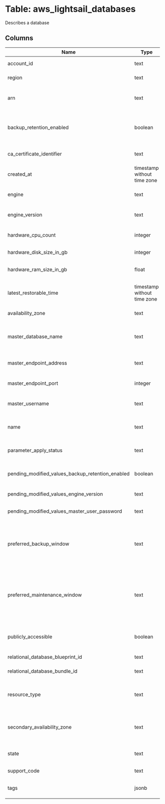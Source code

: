 
# Table: aws_lightsail_databases
Describes a database
## Columns
| Name        | Type           | Description  |
| ------------- | ------------- | -----  |
|account_id|text|The AWS Account ID of the resource.|
|region|text|The AWS Region of the resource.|
|arn|text|The Amazon Resource Name (ARN) of the database|
|backup_retention_enabled|boolean|A Boolean value indicating whether automated backup retention is enabled for the database|
|ca_certificate_identifier|text|The certificate associated with the database|
|created_at|timestamp without time zone|The timestamp when the database was created|
|engine|text|The database software (for example, MySQL)|
|engine_version|text|The database engine version (for example, 5723)|
|hardware_cpu_count|integer|The number of vCPUs for the database|
|hardware_disk_size_in_gb|integer|The size of the disk for the database|
|hardware_ram_size_in_gb|float|The amount of RAM in GB for the database|
|latest_restorable_time|timestamp without time zone|The latest point in time to which the database can be restored|
|availability_zone|text|The Availability Zone|
|master_database_name|text|The name of the master database created when the Lightsail database resource is created|
|master_endpoint_address|text|Specifies the DNS address of the database|
|master_endpoint_port|integer|Specifies the port that the database is listening on|
|master_username|text|The master user name of the database|
|name|text|The unique name of the database resource in Lightsail|
|parameter_apply_status|text|The status of parameter updates for the database|
|pending_modified_values_backup_retention_enabled|boolean|A Boolean value indicating whether automated backup retention is enabled|
|pending_modified_values_engine_version|text|The database engine version|
|pending_modified_values_master_user_password|text|The password for the master user of the database|
|preferred_backup_window|text|The daily time range during which automated backups are created for the database (for example, 16:00-16:30)|
|preferred_maintenance_window|text|The weekly time range during which system maintenance can occur on the database In the format ddd:hh24:mi-ddd:hh24:mi|
|publicly_accessible|boolean|A Boolean value indicating whether the database is publicly accessible|
|relational_database_blueprint_id|text|The blueprint ID for the database|
|relational_database_bundle_id|text|The bundle ID for the database|
|resource_type|text|The Lightsail resource type for the database (for example, RelationalDatabase)|
|secondary_availability_zone|text|Describes the secondary Availability Zone of a high availability database|
|state|text|Describes the current state of the database|
|support_code|text|The support code for the database|
|tags|jsonb|The tag keys and optional values for the resource|
